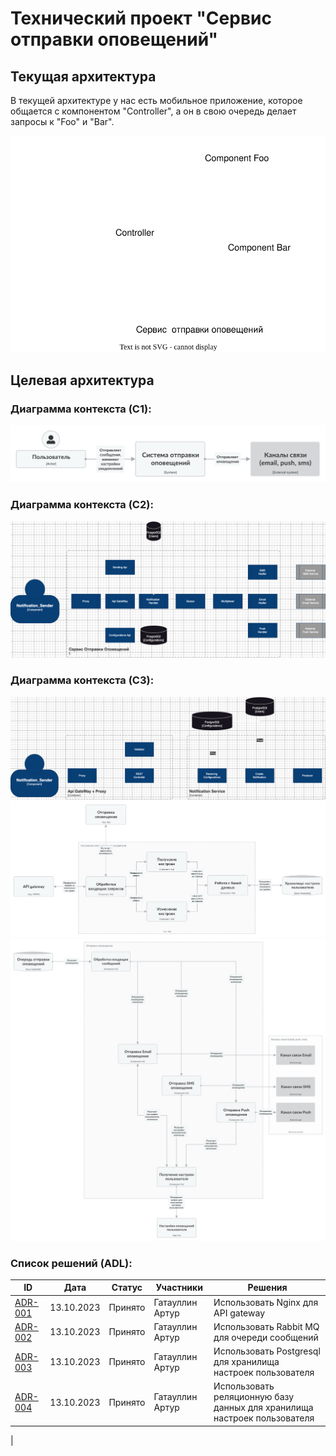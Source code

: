 # Технический проект "Сервис отправки оповещений"

## Текущая архитектура

В текущей архитектуре у нас есть мобильное приложение, которое общается с компонентом "Controller", а он в свою очередь делает запросы к "Foo" и "Bar".

![alt text](static/current_arch.svg)

## Целевая архитектура

### Диаграмма контекста (C1):
![C1](static/c1.png)

### Диаграмма контекста (C2):
![C2](static/c2.png)

### Диаграмма контекста (C3):
![C3_1](static/c3_1.png)
![C3_2](static/c3_2.png)
![C3_3](static/c3_3.png)

### Список решений (ADL):

| ID |  Дата | Статус | Участники | Решения |
| --- | --- | --- | --- | --- |
| [ADR-001](https://github.com/a-gataullin/architect-practice-tpl/blob/main/notificator/static/ADR-001.md) | 13.10.2023 | Принято | Гатауллин Артур | Использовать Nginx для API gateway |
| [ADR-002](https://github.com/a-gataullin/architect-practice-tpl/blob/main/notificator/static/ADR-002.md) | 13.10.2023 | Принято | Гатауллин Артур | Использовать Rabbit MQ для очереди сообщений |
| [ADR-003](https://github.com/a-gataullin/architect-practice-tpl/blob/main/notificator/static/ADR-003.md) | 13.10.2023 | Принято | Гатауллин Артур | Использовать Postgresql для хранилища настроек пользователя |
| [ADR-004](https://github.com/a-gataullin/architect-practice-tpl/blob/main/notificator/static/ADR-004.md) | 13.10.2023 | Принято | Гатауллин Артур | Использовать реляционную базу данных для хранилища настроек пользователя
 |

